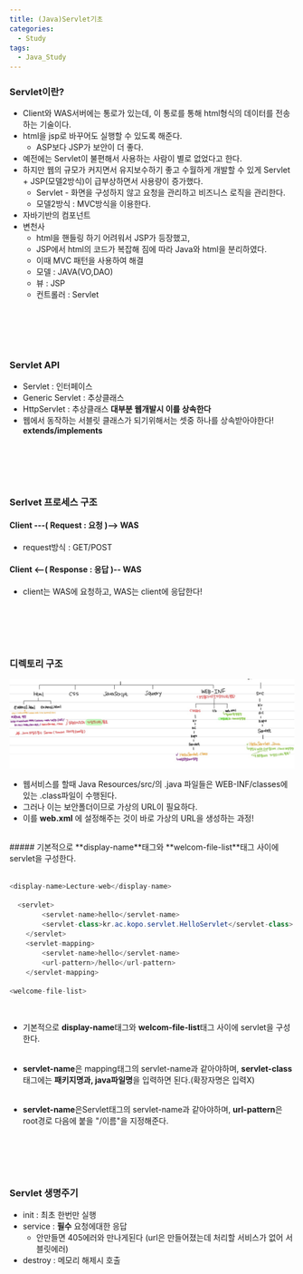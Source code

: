 ```yaml
---
title: (Java)Servlet기초
categories:
  - Study
tags:
  - Java_Study
---
```



### Servlet이란?
* Client와 WAS서버에는 통로가 있는데, 이 통로를 통해 html형식의 데이터를 전송하는 기술이다.
* html을 jsp로 바꾸어도 실행할 수 있도록 해준다.
  - ASP보다 JSP가 보안이 더 좋다.
* 예전에는 Servlet이 불편해서 사용하는 사람이 별로 없었다고 한다.
* 하지만 웹의 규모가 커지면서 유지보수하기 좋고 수월하게 개발할 수 있게 Servlet + JSP(모델2방식)이 급부상하면서 사용량이 증가했다.
  - Servlet - 화면을 구성하지 않고 요청을 관리하고 비즈니스 로직을 관리한다.
  - 모델2방식 : MVC방식을 이용한다.
* 자바기반의 컴포넌트
* 변천사
  - html을 핸들링 하기 어려워서 JSP가 등장했고,
  - JSP에서 html의 코드가 복잡해 짐에 따라 Java와 html을 분리하였다.
  - 이때 MVC 패턴을 사용하여 해결
  - 모델 : JAVA(VO,DAO)
  - 뷰 : JSP
  - 컨트롤러 : Servlet

<br><br><br><br>

### Servlet API
* Servlet : 인터페이스
* Generic Servlet : 추상클래스
* HttpServlet : 추상클래스 **대부분 웹개발시 이를 상속한다**
* 웹에서 동작하는 서블릿 클래스가 되기위해서는 셋중 하나를 상속받아야한다! **extends/implements**

<br><br><br><br>


### Serlvet 프로세스 구조
#### Client ---( Request : 요청 )--> WAS
  - request방식 : GET/POST
#### Client <--( Response : 응답 )-- WAS
* client는 WAS에 요청하고, WAS는 client에 응답한다!

<br><br><br><br>

### 디렉토리 구조
![Servletdir구조](/assets/imgss/20210618-디렉토리구조.jpg)
<br>
* 웹서비스를 할때 Java Resources/src/의 .java 파일들은 WEB-INF/classes에 있는 .class파일이 수행된다.
* 그러나 이는 보안폴더이므로 가상의 URL이 필요하다.
* 이를 **web.xml** 에 설정해주는 것이 바로 가상의 URL을 생성하는 과정!
<br>
##### 기본적으로 **display-name**태그와 **welcom-file-list**태그 사이에 servlet을 구성한다.

<br>

```Java

<display-name>Lecture-web</display-name>

  <servlet>
	 	<servlet-name>hello</servlet-name>
	 	<servlet-class>kr.ac.kopo.servlet.HelloServlet</servlet-class>  
	</servlet>
	<servlet-mapping>
	  	<servlet-name>hello</servlet-name>
	  	<url-pattern>/hello</url-pattern>
	</servlet-mapping>
  
<welcome-file-list>

```

<br>

* 기본적으로 **display-name**태그와 **welcom-file-list**태그 사이에 servlet을 구성한다.

###### <Servlet>
* **servlet-name**은 mapping태그의 servlet-name과 같아야하며, **servlet-class**태그에는 **패키지명과, java파일명**을 입력하면 된다.(확장자명은 입력X)

###### <Servlet-mapping>
*  **servlet-name**은Servlet태그의 servlet-name과 같아야하며, **url-pattern**은 root경로 다음에 붙을 "/이름"을 지정해준다.
  
<br><br><br><br>

### Servlet 생명주기
* init : 최초 한번만 실행
* service : **필수** 요청에대한 응답 
  - 안만들면 405에러와 만나게된다 (url은 만들어졌는데 처리할 서비스가 없어 서블릿에러)
* destroy : 메모리 해제시 호출
  
<br><br><br><br><br>


